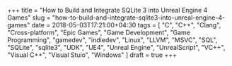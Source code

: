 +++
title = "How to Build and Integrate SQLite 3 into Unreal Engine 4 Games"
slug = "how-to-build-and-integrate-sqlite3-into-unreal-engine-4-games"
date = 2018-05-03T17:21:00+04:30
tags = [ "C", "C++", "Clang", "Cross-platform", "Epic Games", "Game Development", "Game Programming", "gamedev", "indiedev", "Linux", "LLVM", "MSVC", "SQL", "SQLite", "sqlite3", "UDK", "UE4", "Unreal Engine", "UnrealScript", "VC++", "Visual C++", "Visual Stuio", "Windows" ]
draft = true
+++

<!--more-->

